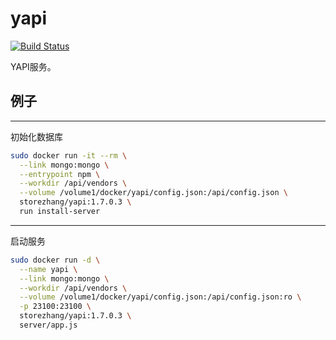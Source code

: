# yapi
[![Build Status](https://drone.storezhang.imyserver.com:20443/api/badges/storezhang/docker-yapi/status.svg)](https://drone.storezhang.imyserver.com:20443/storezhang/docker-yapi)

YAPI服务。

## 例子
-----------------------
初始化数据库
```bash
sudo docker run -it --rm \
  --link mongo:mongo \
  --entrypoint npm \
  --workdir /api/vendors \
  --volume /volume1/docker/yapi/config.json:/api/config.json \
  storezhang/yapi:1.7.0.3 \
  run install-server
```
---------------------
启动服务
```bash
sudo docker run -d \
  --name yapi \
  --link mongo:mongo \
  --workdir /api/vendors \
  --volume /volume1/docker/yapi/config.json:/api/config.json:ro \
  -p 23100:23100 \
  storezhang/yapi:1.7.0.3 \
  server/app.js
```